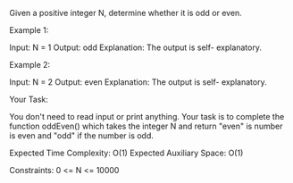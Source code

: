 Given a positive integer N, determine whether it is odd or even.

 

Example 1:

Input:
N = 1
Output:
odd
Explanation:
The output is self-
explanatory.
 

Example 2:

Input:
N = 2
Output:
even
Explanation:
The output is self-
explanatory.
 

Your Task:

You don't need to read input or print anything. Your task is to complete the function oddEven() which takes the integer N and return "even" is number is even and "odd" if the number is odd.

 

Expected Time Complexity: O(1)
Expected Auxiliary Space: O(1)

 

Constraints:
0 <= N <= 10000
